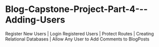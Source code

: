 # Blog-Capstone-Project-Part-4---Adding-Users
 Register New Users |  Login Registered Users |  Protect Routes | Creating Relational Databases | Allow Any User to Add Comments to BlogPosts
